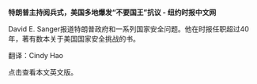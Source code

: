 <p><strong>特朗普主持阅兵式，美国多地爆发“不要国王”抗议 - 纽约时报中文网</strong></p>
<p>David E. Sanger报道特朗普政府和一系列国家安全问题。他在时报任职超过40年，著有数本关于美国国家安全挑战的书。</p>
<p>翻译：Cindy Hao</p>
<p>点击查看本文英文版。</p>